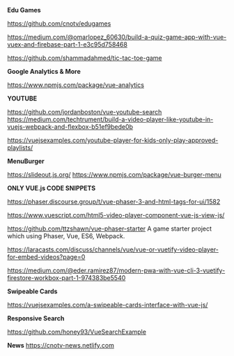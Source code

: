 **Edu Games**

https://github.com/cnotv/edugames

https://medium.com/@omarlopez_60630/build-a-quiz-game-app-with-vue-vuex-and-firebase-part-1-e3c95d758468

https://github.com/shammadahmed/tic-tac-toe-game

**Google Analytics & More**

https://www.npmjs.com/package/vue-analytics

**YOUTUBE**

https://github.com/jordanboston/vue-youtube-search
https://medium.com/techtrument/build-a-video-player-like-youtube-in-vuejs-webpack-and-flexbox-b51ef9bede0b

https://vuejsexamples.com/youtube-player-for-kids-only-play-approved-playlists/

**MenuBurger**

https://slideout.js.org/
https://www.npmjs.com/package/vue-burger-menu

**ONLY VUE.js CODE SNIPPETS**

https://phaser.discourse.group/t/vue-phaser-3-and-html-tags-for-ui/1582

https://www.vuescript.com/html5-video-player-component-vue-js-view-js/

https://github.com/ttzshawn/vue-phaser-starter
A game starter project which using Phaser, Vue, ES6, Webpack.

https://laracasts.com/discuss/channels/vue/vue-or-vuetify-video-player-for-embed-videos?page=0

https://medium.com/@eder.ramirez87/modern-pwa-with-vue-cli-3-vuetify-firestore-workbox-part-1-974383be5540


**Swipeable Cards**

https://vuejsexamples.com/a-swipeable-cards-interface-with-vue-js/

**Responsive Search**

https://github.com/honey93/VueSearchExample

**News**
https://cnotv-news.netlify.com
